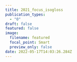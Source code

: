 ```yaml
---
title: 2021_focus_isogloss
publication_types:
  - "0"
draft: false
featured: false
image:
  filename: featured
  focal_point: Smart
  preview_only: false
date: 2022-05-17T14:03:26.284Z
---
```

